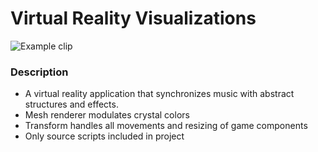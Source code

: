 # Virtual Reality Visualizations
![Example clip](https://gifyu.com/images/vr_art.gif)

### Description
* A virtual reality application that synchronizes music with abstract structures and effects.
* Mesh renderer modulates crystal colors
* Transform handles all movements and resizing of game components
* Only source scripts included in project
